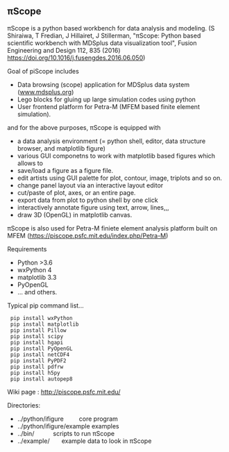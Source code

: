 ## &pi;Scope
&pi;Scope is a python based workbench for data analysis and modeling.
(S Shiraiwa, T Fredian, J Hillairet, J Stillerman, "&pi;Scope: Python based scientific workbench with MDSplus data visualization tool", Fusion Engineering and Design 112, 835 (2016) https://doi.org/10.1016/j.fusengdes.2016.06.050)

Goal of piScope includes
* Data browsing (scope) application for MDSplus data system (www.mdsplus.org)
* Lego blocks for gluing up large simulation codes using python
* User frontend platform for Petra-M (MFEM based finite element simulation).

and for the above purposes, &pi;Scope is equipped with
* a data analysis environment (= python shell, editor, data structure browser, and matplotlib figure)
* various GUI componetns to work with matplotlib based figures which allows to 
 * save/load a figure as a figure file.
 * edit artists using GUI palette for plot, contour, image, triplots and so on.
 * change panel layout via an interactive layout editor
 * cut/paste of plot, axes, or an entire page.
 * export data from plot to python shell by one click
 * interactively annotate figure using text, arrow, lines,,,
 * draw 3D (OpenGL) in matplotlib canvas.

&pi;Scope is also used for Petra-M finiete element analysis platform built on MFEM (https://piscope.psfc.mit.edu/index.php/Petra-M)
     
Requirements
*  Python >3.6
*  wxPython 4
*  matplotlib 3.3
*  PyOpenGL
*  ... and others.

Typical pip command list...

```
 pip install wxPython
 pip install matplotlib
 pip install Pillow
 pip install scipy
 pip install hgapi
 pip install PyOpenGL
 pip install netCDF4
 pip install PyPDF2
 pip install pdfrw
 pip install h5py
 pip install autopep8
```

Wiki page : http://piscope.psfc.mit.edu/

Directories:
* ../python/ifigure             core program
* ../python/ifigure/example              examples
* ../bin/                        scripts to run &pi;Scope
* ../example/                   example data to look in &pi;Scope


